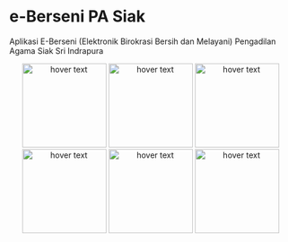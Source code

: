 # e-Berseni PA Siak
Aplikasi E-Berseni (Elektronik Birokrasi Bersih dan Melayani) Pengadilan Agama Siak Sri Indrapura
<p align="center">
  <img src="https://github.com/creamynald/e-Berseni_PA_Siak/blob/main/screenshot%20(1).png" width="150" title="hover text">
  <img src="https://github.com/creamynald/e-Berseni_PA_Siak/blob/main/screenshot%20(2).png" width="150" title="hover text">
  <img src="https://github.com/creamynald/e-Berseni_PA_Siak/blob/main/screenshot%20(3).png" width="150" title="hover text">
  <img src="https://github.com/creamynald/e-Berseni_PA_Siak/blob/main/screenshot%20(5).png" width="150" title="hover text">
  <img src="https://github.com/creamynald/e-Berseni_PA_Siak/blob/main/screenshot%20(6).png" width="150" title="hover text">
  <img src="https://github.com/creamynald/e-Berseni_PA_Siak/blob/main/screenshot%20(7).png" width="150" title="hover text">
</p>
